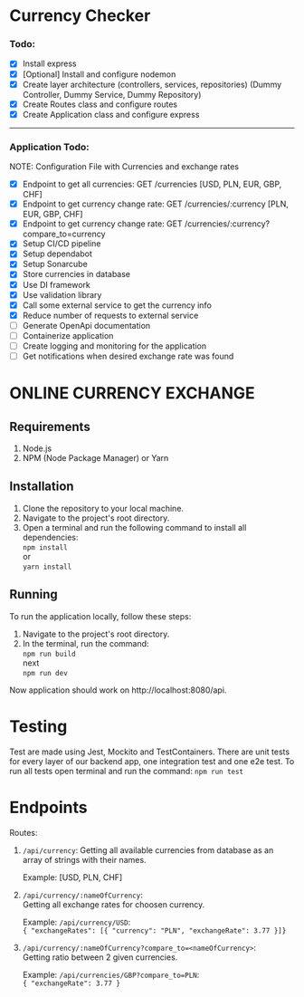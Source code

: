 # Currency Checker

### Todo:

- [x] Install express
- [x] [Optional] Install and configure nodemon
- [x] Create layer architecture (controllers, services, repositories) (Dummy Controller, Dummy Service, Dummy Repository)
- [x] Create Routes class and configure routes
- [x] Create Application class and configure express

---

### Application Todo:

NOTE: Configuration File with Currencies and exchange rates

- [x] Endpoint to get all currencies: GET /currencies [USD, PLN, EUR, GBP, CHF]
- [x] Endpoint to get currency change rate: GET /currencies/:currency [PLN, EUR, GBP, CHF]
- [x] Endpoint to get currency change rate: GET /currencies/:currency?compare_to=currency
- [x] Setup CI/CD pipeline
- [x] Setup dependabot
- [x] Setup Sonarcube
- [x] Store currencies in database
- [x] Use DI framework
- [x] Use validation library
- [x] Call some external service to get the currency info
- [x] Reduce number of requests to external service
- [ ] Generate OpenApi documentation
- [ ] Containerize application
- [ ] Create logging and monitoring for the application
- [ ] Get notifications when desired exchange rate was found

# ONLINE CURRENCY EXCHANGE

## Requirements

1. Node.js
2. NPM (Node Package Manager) or Yarn

## Installation

1.  Clone the repository to your local machine.
2.  Navigate to the project's root directory.
3.  Open a terminal and run the following command to install all dependencies:<br />
    `npm install` <br />
    or <br />
    `yarn install`

## Running

To run the application locally, follow these steps:

1.  Navigate to the project's root directory.
2.  In the terminal, run the command:<br />
    `npm run build`<br />
    next<br />
    `npm run dev`

Now application should work on http://localhost:8080/api.

# Testing

Test are made using Jest, Mockito and TestContainers. There are unit tests for every layer of our backend app, one integration test and one e2e test.
To run all tests open terminal and run the command:
`npm run test`

# Endpoints

Routes:

1. `/api/currency`:
   Getting all available currencies from database as an array of strings with their names.<br />

   Example: [USD, PLN, CHF]

2. `/api/currency/:nameOfCurrency`:<br />
   Getting all exchange rates for choosen currency.<br />

   Example: `/api/currency/USD`:<br />
   `{ "exchangeRates": [{ "currency": "PLN", "exchangeRate": 3.77 }]}`

3. `/api/currency/:nameOfCurrency?compare_to=<nameOfCurrency>`:<br />
   Getting ratio between 2 given currencies.<br />

   Example: `/api/currencies/GBP?compare_to=PLN`:<br />
   `{ "exchangeRate": 3.77 }`
